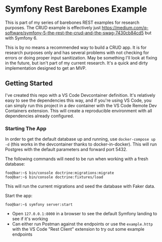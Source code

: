 # Symfony Rest Barebones Example

This is part of my series of barebones REST examples for research purposes. The CRUD example is effectively just
https://medium.com/q-software/symfony-5-the-rest-the-crud-and-the-swag-7430cb84cd5 but with Symfony 6.

This is by no means a recommended way to build a CRUD app. It is for research purposes only and has several problems with
not checking for errors or doing proper input sanitization. May be something I'll look at fixing in the future, but
isn't part of my current research. It's a quick and dirty implementation designed to get an MVP.

## Getting Started

I've created this repo with a VS Code Devcontainer definition. It's relatively easy to see the dependencies this way,
and if you're using VS Code, you can simply run this project in a dev container with the VS Code Remote Dev Containers
extension. This will create a reproducible environment with all dependencies already configured.

### Starting The App
In order to get the default database up and running, use `docker-compose up -d` (this works in the devcontainer thanks to
docker-in-docker). This will run Postgres with the default parameters and forward port 5432.

The following commands will need to be run when working with a fresh database:
```console
foo@bar:~$ bin/console doctrine:migrations:migrate
foo@bar:~$ bin/console doctrine:fixtures/load
```

This will run the current migrations and seed the database with Faker data.

Start the app:
```
foo@bar:~$ symfony server:start
```
- Open `127.0.0.1:8000` in a browser to see the default Symfony landing to see if it's working
- Can either run Postman against the endpoints or use the `example.http` with the VS Code "Rest Client" extension to try out some example endpoints